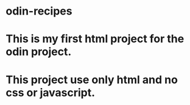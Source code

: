 # odin-recipes
# This is my first html project for the odin project.
# This project use only html and no css or javascript.
